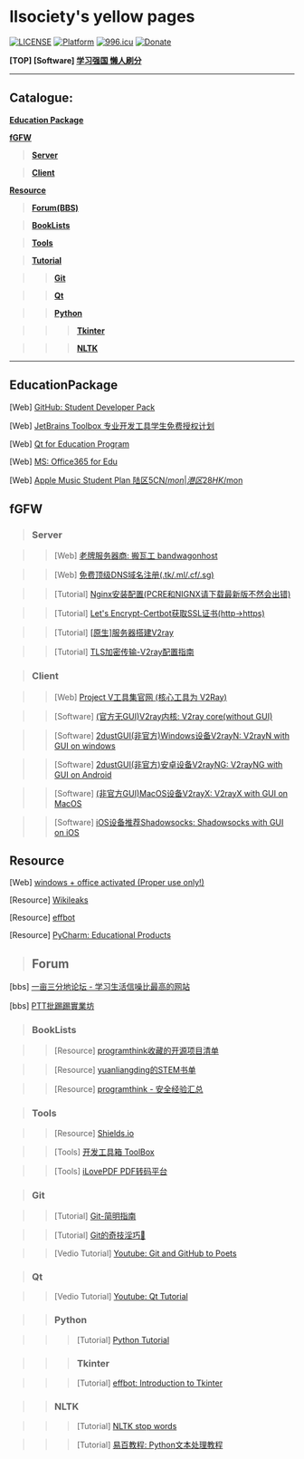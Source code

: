 # llsociety's yellow pages

[![LICENSE](https://img.shields.io/badge/license-CC0--1.0-green.svg)](LICENSE)
[![Platform](https://img.shields.io/badge/platform-win%20%7C%20osx%20%7C%20android%20%7C%20ios-lightgrey.svg)]()
<a href="https://996.icu"><img src="https://img.shields.io/badge/link-996.icu-red.svg" alt="996.icu"></a>
[![Donate](https://img.shields.io/badge/Coffee-fee-ff69b4.svg)](https://www.paypal.me/dolor059)

**[TOP] [Software] [学习强国 懒人刷分](https://github.com/fuck-xuexiqiangguo/Fuck-XueXiQiangGuo)**

______

## Catalogue:

__[Education Package](#EducationPackage)__

__[fGFW](#fGFW)__

>__[Server](#Server)__

>__[Client](#Client)__

__[Resource](#Resource)__

>__[Forum(BBS)](#Forum)__

>__[BookLists](#BookLists)__

>__[Tools](#Tools)__

>__[Tutorial](#Tutorial)__

>>__[Git](#Git)__

>>__[Qt](#Qt)__

>>__[Python](#Python)__

>>>__[Tkinter](#Tkinter)__

>>>__[NLTK](#NLTK)__

__________

## EducationPackage

[Web] [GitHub: Student Developer Pack](https://education.github.com/pack)

[Web] [JetBrains Toolbox 专业开发工具学生免费授权计划](https://www.jetbrains.com/zh/student/)

[Web] [Qt for Education Program](https://www.qt.io/qt-for-educational-program)

[Web] [MS: Office365 for Edu](https://products.office.com/en-us/student/office-in-education?tab=students)

[Web] [Apple Music Student Plan 陆区5CN$/mon|港区28HK$/mon](https://www.myunidays.com/CN/zh-CN/partners/applemusic/view/online)

## fGFW

>### Server

>>[Web] [老牌服务器商: 搬瓦工 bandwagonhost](https://bandwagonhost.com/)

>>[Web] [免费顶级DNS域名注册(.tk/.ml/.cf/.sg)](https://my.freenom.com/)

>>[Tutorial] [Nginx安装配置(PCRE和NIGNX请下载最新版不然会出错)](http://www.runoob.com/linux/nginx-install-setup.html)

>>[Tutorial] [Let's Encrypt-Certbot获取SSL证书(http->https)](https://github.com/certbot/certbot)

>>[Tutorial] [[原生]服务器搭建V2ray](https://toutyrater.github.io/prep/install.html)

>>[Tutorial] [TLS加密传输-V2ray配置指南](https://toutyrater.github.io/advanced/tls.html)

>### Client

>>[Web] [Project V工具集官网 (核心工具为 V2Ray)](https://www.v2ray.com/)

>>[Software] [(官方无GUI)V2ray内核: V2ray core(without GUI)](https://github.com/v2ray/v2ray-core)

>>[Software] [2dustGUI(非官方)Windows设备V2rayN: V2rayN with GUI on windows](https://github.com/2dust/v2rayN)

>>[Software] [2dustGUI(非官方)安卓设备V2rayNG: V2rayNG with GUI on Android](https://github.com/2dust/v2rayNG)

>>[Software] [(非官方GUI)MacOS设备V2rayX: V2rayX with GUI on MacOS](https://github.com/Cenmrev/V2RayX)

>>[Software] [iOS设备推荐Shadowsocks: Shadowsocks with GUI on iOS](https://www.youtube.com/channel/UClHivjMLEM-ZqrI3skBPMHw)

## Resource

[Web] [windows + office activated (Proper use only!)](https://v0v.bid/)

[Resource] [Wikileaks](https://file.wikileaks.org/file/)

[Resource] [effbot](http://effbot.org/)

[Resource] [PyCharm: Educational Products](https://www.jetbrains.com/education/?fromMenu)

>## Forum

[bbs] [一亩三分地论坛 - 学习生活信噪比最高的网站](https://www.1point3acres.com/bbs/)

[bbs] [PTT批踢踢實業坊](https://www.ptt.cc/bbs/index.html)


>### BookLists

>>[Resource] [programthink收藏的开源项目清单](https://github.com/programthink/opensource)

>>[Resource] [yuanliangding的STEM书单](https://github.com/yuanliangding/books)

>>[Resource] [programthink - 安全经验汇总](https://program-think.blogspot.com/2019/01/Security-Guide-for-Political-Activists.html)

>### Tools

>>[Resource] [Shields.io](https://shields.io/)

>>[Tools] [开发工具箱 ToolBox](http://www.box3.cn/)

>>[Tools] [iLovePDF PDF转码平台](https://www.ilovepdf.com/)


>### Git

>>[Tutorial] [Git-简明指南](http://rogerdudler.github.io/git-guide/index.zh.html)

>>[Tutorial] [Git的奇技淫巧🙈](https://github.com/521xueweihan/git-tips)

>>[Vedio Tutorial] [Youtube: Git and GitHub to Poets](https://www.youtube.com/playlist?list=PLRqwX-V7Uu6ZF9C0YMKuns9sLDzK6zoiV)

>### Qt

>>[Vedio Tutorial] [Youtube: Qt Tutorial](https://www.youtube.com/watch?v=I96uPDifZ1w&list=PLGLfVvz_LVvQrqLpBB4Sfz7gxMN9shP6v)

>>### Python

>>>[Tutorial] [Python Tutorial](https://pythonspot.com/)

>>>### Tkinter

>>>[Tutorial] [effbot: Introduction to Tkinter](http://effbot.org/tkinterbook/)

>>### NLTK

>>>[Tutorial] [NLTK stop words](https://pythonspot.com/nltk-stop-words/)

>>>[Tutorial] [易百教程: Python文本处理教程](https://www.yiibai.com/python_text_processing)

